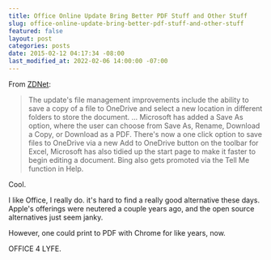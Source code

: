```yaml
---
title: Office Online Update Bring Better PDF Stuff and Other Stuff
slug: office-online-update-bring-better-pdf-stuff-and-other-stuff
featured: false
layout: post
categories: posts
date: 2015-02-12 04:17:34 -08:00
last_modified_at: 2022-02-06 14:00:00 -07:00
---
```


From [ZDNet](http://www.zdnet.com/article/microsofts-office-online-update-improves-onedrive-saving-pdf-printing/):

>  The update's file management improvements include the ability to save a copy of a file to OneDrive and select a new location in different folders to store the document. … Microsoft has added a Save As option, where the user can choose from Save As, Rename, Download a Copy, or Download as a PDF.
> There's now a one click option to save files to OneDrive via a new Add to OneDrive button on the toolbar for Excel,
>  Microsoft has also tidied up the start page to make it faster to begin editing a document.
> Bing also gets promoted via the Tell Me function in Help.

Cool.

I like Office, I really do. it's hard to find a really good alternative these days. Apple's offerings were neutered a couple years ago, and the open source alternatives just seem janky.

However, one could print to PDF with Chrome for like years, now.

OFFICE 4 LYFE.

